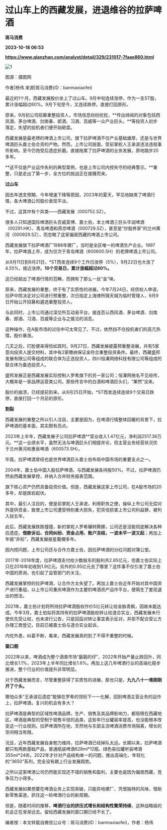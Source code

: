 # 过山车上的西藏发展，进退维谷的拉萨啤酒
**斑马消费**

**2023-10-18 06:53**

**https://www.qianzhan.com/analyst/detail/329/231017-7faae860.html**

![1](https://img3.qianzhan.com/news/202310/17/20231017-812d99a504cf04bb_760x5000.jpg)

图源：摄图网

作者|杨伟 来源|斑马消费(ID：banmaxiaofei)

最近的1个月，西藏发展股价坐上了过山车。9月中旬连续涨停，作为一支ST股，累计涨幅超过60%。9月下旬至今，又连续跌停，直接打回原形。

原来，9月初公司招募重整投资人，市场信息纷纷扰扰，**传出绯闻的对象包括西凤酒、茅台啤酒、剑南春、郎酒、习酒、百威等一众产业巨头。**等投资人初步落定，失望的投机者们便开始砸盘。

西藏发展是最老牌的啤酒上市公司，旗下拉萨啤酒不仅产业基础雄厚，还是与世界啤酒巨头嘉士伯合资的产物。然而，上市公司层面，受前掌舵人王承波违法违规事件影响，至今仍饱受后遗症折磨。直接拖累了拉萨啤酒的业务发展，原地踏步20多年。

**这不仅是产业运作失利的典型案例，也是上市公司内控失守的经典警示。**重整，只是走出了第一步，全方位的挑战正在接踵而来。

**过山车**

因去年透支预期、今年增速下降等原因，2023年的夏天，罕见地缺席了啤酒行情，各大啤酒公司股价表现平淡。

不过，这其中有个异类——西藏发展（000752.SZ）。

很多人只知道国际啤酒巨头百威英博、嘉士伯，本土啤酒三巨头华润啤酒（00291.HK）、青岛啤酒和燕京啤酒（000729.SZ），甚至是“炒股养家”的兰州黄河（000929.SZ），而忽略了这家偏居西藏的啤酒上市公司。

西藏发展旗下拉萨啤酒厂1988年建厂，当时是全区唯一的啤酒生产企业。1997年，拉萨啤酒上市，成为仅次于青岛啤酒（600600.SH）的老牌啤酒上市公司。

从9月11日到9月21日，\*ST西发连续9个工作日涨停（5%），9月22日也大涨了4.55%，接近涨停。**10个交易日，累计涨幅超过60%。**

这已经超出了啤酒行情的范畴，而拥有了那么一丝“韭”味。

原来，西藏发展的重整，终于有了实质性的进展。今年7月24日，经债权人申请，拉萨中院决定对公司进行预重整，次日指定上海律所锦天城为临时管理人，9月9日开始公开招募和遴选重整投资人。

与此同时，上市公司通过深交所互动易平台，接连否认西凤酒、茅台啤酒、剑南春、郎酒、习酒、百威等企业与之接洽的消息。

这种操作，在A股市场的过往中可太常见了。不过，依然挡不住投机者们的高亢热情，股价暴涨。

几天之后，打脸便来得恰如其时。9月27日，西藏发展披露预重整进展，共有5家意向投资人提交材料，其中有2家缴纳保证金符合重整投资条件。最终，西藏盛邦发展有限公司等组成的联合体为正选投资人，四川恒溱网络科技有限公司等组成的联合体为备选投资人。

盛邦发展正是西藏发展实际控制人罗希旗下的另一家公司；恒溱网络名不见经传，大概率是一家品牌运营类公司。那些传言中的白酒和啤酒巨头们，“果然”没来。

股价的崩溃，已经提前到来。从9月25日开始，\*ST西发连续连续9个交易日跌停，直接打回一个月前的原形。

**割裂**

西藏发展的重整之所以引人注目，主要是因为，在啤酒行情整体回暖的背景下，拉萨啤酒的基本面，其实颇有亮点。

2023年上半年，西藏发展子公司拉萨啤酒**营业收入1.47亿元，净利润2517.36万元。**这一业绩水平，虽然无法与啤酒巨头们相提并论，但主营业务经营状况优于兰州黄河和惠泉啤酒（600573.SH）。

毕竟，拉萨啤酒曾经也是世界啤酒巨头嘉士伯布局中国市场的重要支点之一。

2004年，嘉士伯中国入股拉萨啤酒，与西藏发展各持股50%。不过，拉萨啤酒仍然由西藏发展掌控，并纳入合并财务报表范围。

旗下核心资产仍然具备投资价值。但是，西藏发展这家上市公司，在A股市场的20多年，却是跌宕起伏。

其中，最引人注目的，便是前掌舵人王承波，利用职务之便，操纵上市公司无偿对外提供资金，致使上市公司遭受特别重大损失，犯背信损害上市公司利益罪，被判入狱五年。

此后，西藏发展跌跌撞撞，新的掌舵人罗希辗转腾挪，公司还是没能彻底解决各种后遗症。**借款诉讼、合同纠纷、资金占用、账户冻结，一波未平一波又起**；再加上年报“非标”，西藏发展披星戴帽多年。

因内控问题，上市公司还与合作方嘉士伯，因拉萨啤酒的分红问题对簿公堂。

2017年-2018年度，拉萨啤酒支付给少数股东的股利共2.85亿元，但嘉士伯实际上只在2018年初收到1.9亿元。另外的0.95亿元去了哪里？这件事不仅引发了嘉士伯中国的质询，也引起了监管部门的关注。

西藏发展掌控的拉萨啤酒，让合作方太失望了。再加上嘉士伯近年开始对其中国资产进行重组，以上市公司重庆啤酒作为主要的啤酒资产运作平台，便萌生了套现退出的想法。

2021年，嘉士伯计划将所持拉萨啤酒股权作价5亿元转让给金脉青枫，因故未能达成。今年3月，嘉士伯拟将其持有的拉萨啤酒股权转让给道合实业，西藏发展未行使优先受让权，也未进行公告，只是回函对转让事宜表示反对，并拒不配合受让方办理工商登记，目前已被嘉士伯与道合实业起诉。

内忧外患，纠葛不断，看来，西藏发展真的到了不得不重整的时候。

**窗口期**

2022年以来，啤酒成为整个酒类市场“最靓的仔”，2022年开始产量止跌回升，同比增长1.1%，2023年上半年同比增长1.6%。再加上这几年啤酒行业的高端化稳步推进，整个行业的价值提升非常明显。

对于西藏发展而言，尽管重整获得了实质性的进展，那也只是，**九九八十一难刚刚开了个头。**

哪怕众多“王承波后遗症”能够在罗希的领衔下一一化解，回到啤酒主营业务的运作上，拉萨啤酒，复兴的机会有多大？

拉萨啤酒是典型的区域性啤酒品牌，生产、销售及其品牌影响力，都局限在西藏地区。啤酒是典型的受制于销售半径的品类，这些年行业罐装率提高，也没能根本改变这一行业规则。拉萨啤酒所在地，天然地与东部主流啤酒消费市场隔离，增长的空间相当有限。

况且，近年西藏发展自身勉力维持，拉萨啤酒已经掉队太远。长期以来，拉萨啤酒都只有两款基础产品，普通瓶装啤酒628ml\*12瓶、绿色易拉罐听装啤酒355ml\*24听。2022年才针对产品结构单一的问题，推出高端化、年轻化的“3650”系列，完全没有跟上行业发展趋势。

之所以这家啤酒公司仍然能实现还不错的销售和盈利，主要也是因为偏居西藏，竞争压力小得多。

西藏发展如果想要在啤酒业务上实现突破，只能异地建厂，凭借独特的风味，借助新零售渠道，抓住这一轮啤酒行业的新周期。

但是，随着时间的推移，**啤酒行业的挤压式增长和结构性繁荣持续**，这种战略级的机会正在渐渐远去。留给西藏发展的窗口期已经不长了。

编者按：本文转载自微信公众号：斑马消费(ID：banmaxiaofei)，作者：杨伟